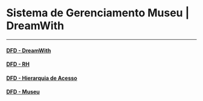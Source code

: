# Sistema de Gerenciamento Museu | DreamWith
------

#### [DFD - DreamWith](https://www.figma.com/file/yAam9qGDefUFUHNpQ9lR3u/dfdDreamWith?type=whiteboard&node-id=0-1&t=gTD8sjgPJ8yJJXUL-0)
#### [DFD - RH](https://www.figma.com/file/UCfoVGFP4Pp5h22qqihFMh/dfdRH?type=whiteboard&node-id=0%3A1&t=AZrcpJCOWsLywkuJ-1)
#### [DFD - Hierarquia de Acesso](https://www.figma.com/file/puRfFhx5u0zP3neQgezy4h/hierarquiaAcessoDreamWith?type=whiteboard&node-id=0%3A1&t=FfCUx6lTaHemRaRI-1)
#### [DFD - Museu](https://www.figma.com/file/iOtcXJapqH6k4yU5xFcNte/dfdMuseu?type=whiteboard&node-id=0%3A1&t=nGaLqHWuLk03yFiD-1)
